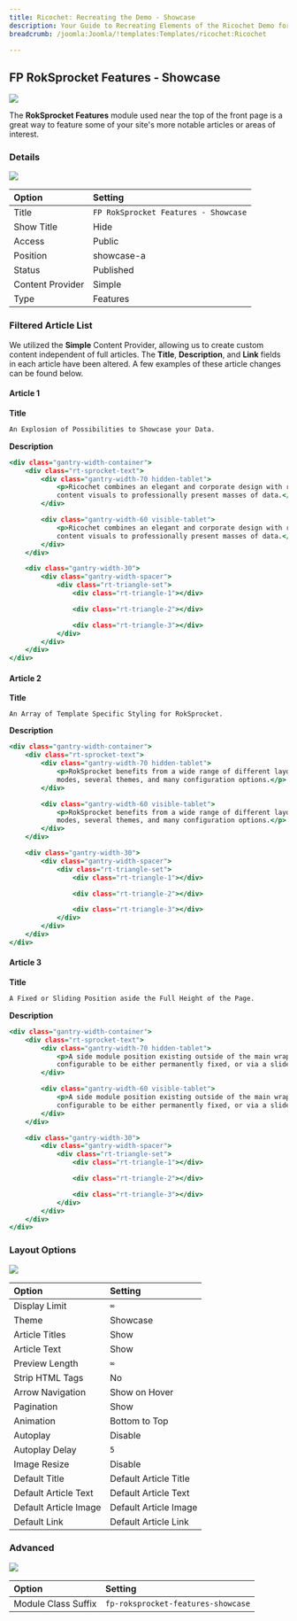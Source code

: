 ```yaml
---
title: Ricochet: Recreating the Demo - Showcase
description: Your Guide to Recreating Elements of the Ricochet Demo for Joomla
breadcrumb: /joomla:Joomla/!templates:Templates/ricochet:Ricochet

---
```


FP RokSprocket Features - Showcase
-----

![](assets/demo_1.jpeg)

The **RokSprocket Features** module used near the top of the front page is a great way to feature some of your site's more notable articles or areas of interest.

### Details

![](assets/demo_1a.jpeg)

|      Option      |               Setting                |
| :--------------- | :----------------------------------- |
| Title            | `FP RokSprocket Features - Showcase` |
| Show Title       | Hide                                 |
| Access           | Public                               |
| Position         | showcase-a                           |
| Status           | Published                            |
| Content Provider | Simple                               |
| Type             | Features                             |

### Filtered Article List

We utilized the **Simple** Content Provider, allowing us to create custom content independent of full articles. The **Title**, **Description**, and **Link** fields in each article have been altered. A few examples of these article changes can be found below.

#### Article 1

**Title**

~~~ .html
An Explosion of Possibilities to Showcase your Data.
~~~

**Description**

~~~ .html
<div class="gantry-width-container">
    <div class="rt-sprocket-text">
        <div class="gantry-width-70 hidden-tablet">
            <p>Ricochet combines an elegant and corporate design with rich
            content visuals to professionally present masses of data.</p>
        </div>

        <div class="gantry-width-60 visible-tablet">
            <p>Ricochet combines an elegant and corporate design with rich
            content visuals to professionally present masses of data.</p>
        </div>
    </div>

    <div class="gantry-width-30">
        <div class="gantry-width-spacer">
            <div class="rt-triangle-set">
                <div class="rt-triangle-1"></div>

                <div class="rt-triangle-2"></div>

                <div class="rt-triangle-3"></div>
            </div>
        </div>
    </div>
</div>
~~~

#### Article 2

**Title**

~~~
An Array of Template Specific Styling for RokSprocket.
~~~

**Description**

~~~ .html
<div class="gantry-width-container">
    <div class="rt-sprocket-text">
        <div class="gantry-width-70 hidden-tablet">
            <p>RokSprocket benefits from a wide range of different layout
            modes, several themes, and many configuration options.</p>
        </div>

        <div class="gantry-width-60 visible-tablet">
            <p>RokSprocket benefits from a wide range of different layout
            modes, several themes, and many configuration options.</p>
        </div>
    </div>

    <div class="gantry-width-30">
        <div class="gantry-width-spacer">
            <div class="rt-triangle-set">
                <div class="rt-triangle-1"></div>

                <div class="rt-triangle-2"></div>

                <div class="rt-triangle-3"></div>
            </div>
        </div>
    </div>
</div>
~~~

#### Article 3

**Title**

~~~ .html
A Fixed or Sliding Position aside the Full Height of the Page.
~~~

**Description**

~~~ .html
<div class="gantry-width-container">
    <div class="rt-sprocket-text">
        <div class="gantry-width-70 hidden-tablet">
            <p>A side module position existing outside of the main wrapper,
            configurable to be either permanently fixed, or via a slider.</p>
        </div>

        <div class="gantry-width-60 visible-tablet">
            <p>A side module position existing outside of the main wrapper,
            configurable to be either permanently fixed, or via a slider.</p>
        </div>
    </div>

    <div class="gantry-width-30">
        <div class="gantry-width-spacer">
            <div class="rt-triangle-set">
                <div class="rt-triangle-1"></div>

                <div class="rt-triangle-2"></div>

                <div class="rt-triangle-3"></div>
            </div>
        </div>
    </div>
</div>
~~~

### Layout Options

![](assets/demo_1b.jpeg)

|         Option        |        Setting        |
| :-------------------- | :-------------------- |
| Display Limit         | `∞`                   |
| Theme                 | Showcase              |
| Article Titles        | Show                  |
| Article Text          | Show                  |
| Preview Length        | `∞`                   |
| Strip HTML Tags       | No                    |
| Arrow Navigation      | Show on Hover         |
| Pagination            | Show                  |
| Animation             | Bottom to Top         |
| Autoplay              | Disable               |
| Autoplay Delay        | `5`                   |
| Image Resize          | Disable               |
| Default Title         | Default Article Title |
| Default Article Text  | Default Article Text  |
| Default Article Image | Default Article Image |
| Default Link          | Default Article Link  |

### Advanced

![](assets/demo_1c.jpeg)

|        Option       |              Setting               |
| :------------------ | :--------------------------------- |
| Module Class Suffix | `fp-roksprocket-features-showcase` |
